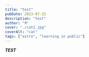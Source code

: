 ```yaml
---
title: "test"
pubDate: 2023-07-25
description: "test"
author: "Я"
cover: "./cat1.jpg"
coverAlt: "cat"
tags: ["astro", "learning in public"]
---
```


**_TEST_**
